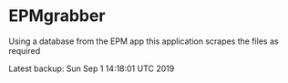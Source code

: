 # EPMgrabber
Using a database from the EPM app this application scrapes the files as required


Latest backup: Sun Sep 1 14:18:01 UTC 2019

